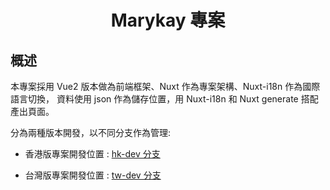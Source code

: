 <h1 align=center> Marykay 專案 </h1>

## 概述
本專案採用 Vue2 版本做為前端框架、Nuxt 作為專案架構、Nuxt-i18n 作為國際語言切換，
資料使用 json 作為儲存位置，用 Nuxt-i18n 和 Nuxt generate 搭配產出頁面。

分為兩種版本開發，以不同分支作為管理:

* 香港版專案開發位置 :  [hk-dev 分支](https://github.com/sexfat/marykay/tree/hk-dev)

* 台灣版專案開發位置 :  [tw-dev 分支]( https://github.com/sexfat/marykay/tree/tw-dev)
